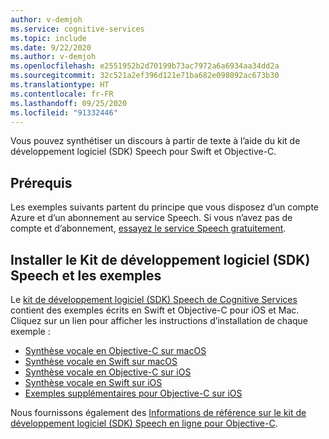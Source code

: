 ```yaml
---
author: v-demjoh
ms.service: cognitive-services
ms.topic: include
ms.date: 9/22/2020
ms.author: v-demjoh
ms.openlocfilehash: e2551952b2d70199b73ac7972a6a6934aa34dd2a
ms.sourcegitcommit: 32c521a2ef396d121e71ba682e098092ac673b30
ms.translationtype: HT
ms.contentlocale: fr-FR
ms.lasthandoff: 09/25/2020
ms.locfileid: "91332446"
---
```

Vous pouvez synthétiser un discours à partir de texte à l’aide du kit de développement logiciel (SDK) Speech pour Swift et Objective-C.

## <a name="prerequisites"></a>Prérequis

Les exemples suivants partent du principe que vous disposez d’un compte Azure et d’un abonnement au service Speech. Si vous n’avez pas de compte et d’abonnement, [essayez le service Speech gratuitement](../../../overview.md#try-the-speech-service-for-free).

## <a name="install-speech-sdk-and-samples"></a>Installer le Kit de développement logiciel (SDK) Speech et les exemples

Le [kit de développement logiciel (SDK) Speech de Cognitive Services](https://github.com/Azure-Samples/cognitive-services-speech-sdk) contient des exemples écrits en Swift et Objective-C pour iOS et Mac. Cliquez sur un lien pour afficher les instructions d’installation de chaque exemple :

* [Synthèse vocale en Objective-C sur macOS](https://github.com/Azure-Samples/cognitive-services-speech-sdk/tree/master/quickstart/objectivec/macos/text-to-speech)
* [Synthèse vocale en Swift sur macOS](https://github.com/Azure-Samples/cognitive-services-speech-sdk/tree/master/quickstart/swift/macos/text-to-speech)
* [Synthèse vocale en Objective-C sur iOS](https://github.com/Azure-Samples/cognitive-services-speech-sdk/tree/master/quickstart/objectivec/ios/text-to-speech)
* [Synthèse vocale en Swift sur iOS](https://github.com/Azure-Samples/cognitive-services-speech-sdk/tree/master/quickstart/swift/ios/text-to-speech)
* [Exemples supplémentaires pour Objective-C sur iOS](https://github.com/Azure-Samples/cognitive-services-speech-sdk/tree/master/samples/objective-c/ios)

Nous fournissons également des [Informations de référence sur le kit de développement logiciel (SDK) Speech en ligne pour Objective-C](https://docs.microsoft.com/objectivec/cognitive-services/speech/).
